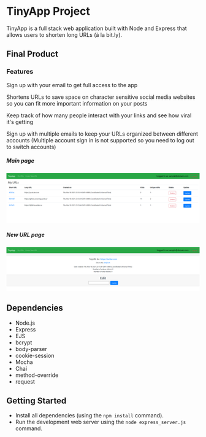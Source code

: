 # TinyApp Project

TinyApp is a full stack web application built with Node and Express that allows users to shorten long URLs (à la bit.ly).

## Final Product

### Features

Sign up with your email to get full access to the app

Shortens URLs to save space on character sensitive social media websites so you can fit more important information on your posts

Keep track of how many people interact with your links and see how viral it's getting

Sign up with multiple emails to keep your URLs organized between different accounts (Multiple account sign in is not supported so you need to log out to switch accounts)

##### Main page 
!["Main URLs page"](https://github.com/snguyenbui/tinyapp/blob/master/docs/myURL_main_page.png)

##### New URL page
!["New short URL ready to share"](https://github.com/snguyenbui/tinyapp/blob/master/docs/shortURL.png)

## Dependencies

- Node.js
- Express
- EJS
- bcrypt
- body-parser
- cookie-session
- Mocha
- Chai
- method-override
- request

## Getting Started

- Install all dependencies (using the `npm install` command).
- Run the development web server using the `node express_server.js` command.